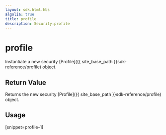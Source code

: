 ```yaml
---
layout: sdk.html.hbs
algolia: true
title: profile
description: Security:profile
---
```


  

# profile
Instantiate a new security [Profile]({{ site_base_path }}sdk-reference/profile) object.


## Return Value

Returns the new security [Profile]({{ site_base_path }}sdk-reference/profile) object.

## Usage

[snippet=profile-1]

